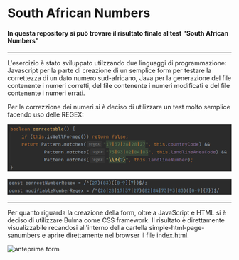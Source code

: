 # South African Numbers

<h4> In questa repository si può trovare il risultato finale al test "South African Numbers" </h4>

***

<p> L'esercizio è stato sviluppato utilzzando due linguaggi di programmazione: Javascript per la parte di creazione di un semplice form per testare la correttezza di un dato numero sud-africano, Java per la generazione del file contenente i numeri corretti, del file contenente i numeri modificati e del file contenente i numeri errati. </p>

<p> Per la correzzione dei numeri si è deciso di utilizzare un test molto semplice facendo uso delle REGEX: </p>

![coorectable function](https://github.com/MinusLee/southAfricanNumbers/blob/master/correctable.png "REGEX per il programma Java")

![correctable function js](https://github.com/MinusLee/southAfricanNumbers/blob/master/js-correctable.png "REGEX per il programma JavaScript")

***

<p> Per quanto riguarda la creazione della form, oltre a JavaScript e HTML si è deciso di utilizzare Bulma come CSS framework. Il risultato è direttamente visualizzabile recandosi all'interno della cartella simple-html-page-sanumbers e aprire direttamente nel browser il file index.html. </p>

![anteprima form]()

